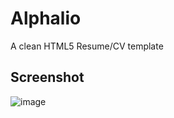 # Alphalio
A clean HTML5 Resume/CV template 

## Screenshot

![image](https://user-images.githubusercontent.com/24621701/44583786-b0579000-a79e-11e8-89a5-878ab3a6fb25.png)

